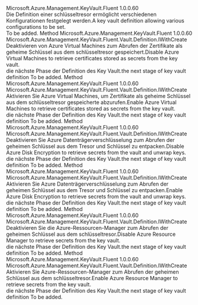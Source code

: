 <Type Name="IWithConfigurations" FullName="Microsoft.Azure.Management.KeyVault.Fluent.Vault.Definition.IWithConfigurations">
  <TypeSignature Language="C#" Value="public interface IWithConfigurations" />
  <TypeSignature Language="ILAsm" Value=".class public interface auto ansi abstract IWithConfigurations" />
  <TypeSignature Language="DocId" Value="T:Microsoft.Azure.Management.KeyVault.Fluent.Vault.Definition.IWithConfigurations" />
  <TypeSignature Language="VB.NET" Value="Public Interface IWithConfigurations" />
  <TypeSignature Language="F#" Value="type IWithConfigurations = interface" />
  <AssemblyInfo>
    <AssemblyName>Microsoft.Azure.Management.KeyVault.Fluent</AssemblyName>
    <AssemblyVersion>1.0.0.60</AssemblyVersion>
  </AssemblyInfo>
  <Interfaces />
  <Docs>
    <summary>
            <span data-ttu-id="3c35b-101">Die Definition einer schlüsseltresor ermöglicht verschiedenen Konfigurationen festgelegt werden.</span><span class="sxs-lookup"><span data-stu-id="3c35b-101">A key vault definition allowing various configurations to be set.</span></span>
            </summary>
    <remarks>To be added.</remarks>
  </Docs>
  <Members>
    <Member MemberName="WithDeploymentDisabled">
      <MemberSignature Language="C#" Value="public Microsoft.Azure.Management.KeyVault.Fluent.Vault.Definition.IWithCreate WithDeploymentDisabled ();" />
      <MemberSignature Language="ILAsm" Value=".method public hidebysig newslot virtual instance class Microsoft.Azure.Management.KeyVault.Fluent.Vault.Definition.IWithCreate WithDeploymentDisabled() cil managed" />
      <MemberSignature Language="DocId" Value="M:Microsoft.Azure.Management.KeyVault.Fluent.Vault.Definition.IWithConfigurations.WithDeploymentDisabled" />
      <MemberSignature Language="VB.NET" Value="Public Function WithDeploymentDisabled () As IWithCreate" />
      <MemberSignature Language="F#" Value="abstract member WithDeploymentDisabled : unit -&gt; Microsoft.Azure.Management.KeyVault.Fluent.Vault.Definition.IWithCreate" Usage="iWithConfigurations.WithDeploymentDisabled " />
      <MemberType>Method</MemberType>
      <AssemblyInfo>
        <AssemblyName>Microsoft.Azure.Management.KeyVault.Fluent</AssemblyName>
        <AssemblyVersion>1.0.0.60</AssemblyVersion>
      </AssemblyInfo>
      <ReturnValue>
        <ReturnType>Microsoft.Azure.Management.KeyVault.Fluent.Vault.Definition.IWithCreate</ReturnType>
      </ReturnValue>
      <Parameters />
      <Docs>
        <summary>
            <span data-ttu-id="3c35b-102">Deaktivieren von Azure Virtual Machines zum Abrufen der Zertifikate als geheime Schlüssel aus dem schlüsseltresor gespeichert.</span><span class="sxs-lookup"><span data-stu-id="3c35b-102">Disable Azure Virtual Machines to retrieve certificates stored as secrets from the key vault.</span></span>
            </summary>
        <returns><span data-ttu-id="3c35b-103">die nächste Phase der Definition des Key Vault.</span><span class="sxs-lookup"><span data-stu-id="3c35b-103">the next stage of key vault definition</span></span></returns>
        <remarks>To be added.</remarks>
      </Docs>
    </Member>
    <Member MemberName="WithDeploymentEnabled">
      <MemberSignature Language="C#" Value="public Microsoft.Azure.Management.KeyVault.Fluent.Vault.Definition.IWithCreate WithDeploymentEnabled ();" />
      <MemberSignature Language="ILAsm" Value=".method public hidebysig newslot virtual instance class Microsoft.Azure.Management.KeyVault.Fluent.Vault.Definition.IWithCreate WithDeploymentEnabled() cil managed" />
      <MemberSignature Language="DocId" Value="M:Microsoft.Azure.Management.KeyVault.Fluent.Vault.Definition.IWithConfigurations.WithDeploymentEnabled" />
      <MemberSignature Language="VB.NET" Value="Public Function WithDeploymentEnabled () As IWithCreate" />
      <MemberSignature Language="F#" Value="abstract member WithDeploymentEnabled : unit -&gt; Microsoft.Azure.Management.KeyVault.Fluent.Vault.Definition.IWithCreate" Usage="iWithConfigurations.WithDeploymentEnabled " />
      <MemberType>Method</MemberType>
      <AssemblyInfo>
        <AssemblyName>Microsoft.Azure.Management.KeyVault.Fluent</AssemblyName>
        <AssemblyVersion>1.0.0.60</AssemblyVersion>
      </AssemblyInfo>
      <ReturnValue>
        <ReturnType>Microsoft.Azure.Management.KeyVault.Fluent.Vault.Definition.IWithCreate</ReturnType>
      </ReturnValue>
      <Parameters />
      <Docs>
        <summary>
            <span data-ttu-id="3c35b-104">Aktivieren Sie Azure Virtual Machines, um Zertifikate als geheime Schlüssel aus dem schlüsseltresor gespeicherte abzurufen.</span><span class="sxs-lookup"><span data-stu-id="3c35b-104">Enable Azure Virtual Machines to retrieve certificates stored as secrets from the key vault.</span></span>
            </summary>
        <returns><span data-ttu-id="3c35b-105">die nächste Phase der Definition des Key Vault.</span><span class="sxs-lookup"><span data-stu-id="3c35b-105">the next stage of key vault definition</span></span></returns>
        <remarks>To be added.</remarks>
      </Docs>
    </Member>
    <Member MemberName="WithDiskEncryptionDisabled">
      <MemberSignature Language="C#" Value="public Microsoft.Azure.Management.KeyVault.Fluent.Vault.Definition.IWithCreate WithDiskEncryptionDisabled ();" />
      <MemberSignature Language="ILAsm" Value=".method public hidebysig newslot virtual instance class Microsoft.Azure.Management.KeyVault.Fluent.Vault.Definition.IWithCreate WithDiskEncryptionDisabled() cil managed" />
      <MemberSignature Language="DocId" Value="M:Microsoft.Azure.Management.KeyVault.Fluent.Vault.Definition.IWithConfigurations.WithDiskEncryptionDisabled" />
      <MemberSignature Language="VB.NET" Value="Public Function WithDiskEncryptionDisabled () As IWithCreate" />
      <MemberSignature Language="F#" Value="abstract member WithDiskEncryptionDisabled : unit -&gt; Microsoft.Azure.Management.KeyVault.Fluent.Vault.Definition.IWithCreate" Usage="iWithConfigurations.WithDiskEncryptionDisabled " />
      <MemberType>Method</MemberType>
      <AssemblyInfo>
        <AssemblyName>Microsoft.Azure.Management.KeyVault.Fluent</AssemblyName>
        <AssemblyVersion>1.0.0.60</AssemblyVersion>
      </AssemblyInfo>
      <ReturnValue>
        <ReturnType>Microsoft.Azure.Management.KeyVault.Fluent.Vault.Definition.IWithCreate</ReturnType>
      </ReturnValue>
      <Parameters />
      <Docs>
        <summary>
            <span data-ttu-id="3c35b-106">Deaktivieren Sie Azure Datenträgerverschlüsselung zum Abrufen der geheimen Schlüssel aus dem Tresor und Schlüssel zu entpacken.</span><span class="sxs-lookup"><span data-stu-id="3c35b-106">Disable Azure Disk Encryption to retrieve secrets from the vault and unwrap keys.</span></span>
            </summary>
        <returns><span data-ttu-id="3c35b-107">die nächste Phase der Definition des Key Vault.</span><span class="sxs-lookup"><span data-stu-id="3c35b-107">the next stage of key vault definition</span></span></returns>
        <remarks>To be added.</remarks>
      </Docs>
    </Member>
    <Member MemberName="WithDiskEncryptionEnabled">
      <MemberSignature Language="C#" Value="public Microsoft.Azure.Management.KeyVault.Fluent.Vault.Definition.IWithCreate WithDiskEncryptionEnabled ();" />
      <MemberSignature Language="ILAsm" Value=".method public hidebysig newslot virtual instance class Microsoft.Azure.Management.KeyVault.Fluent.Vault.Definition.IWithCreate WithDiskEncryptionEnabled() cil managed" />
      <MemberSignature Language="DocId" Value="M:Microsoft.Azure.Management.KeyVault.Fluent.Vault.Definition.IWithConfigurations.WithDiskEncryptionEnabled" />
      <MemberSignature Language="VB.NET" Value="Public Function WithDiskEncryptionEnabled () As IWithCreate" />
      <MemberSignature Language="F#" Value="abstract member WithDiskEncryptionEnabled : unit -&gt; Microsoft.Azure.Management.KeyVault.Fluent.Vault.Definition.IWithCreate" Usage="iWithConfigurations.WithDiskEncryptionEnabled " />
      <MemberType>Method</MemberType>
      <AssemblyInfo>
        <AssemblyName>Microsoft.Azure.Management.KeyVault.Fluent</AssemblyName>
        <AssemblyVersion>1.0.0.60</AssemblyVersion>
      </AssemblyInfo>
      <ReturnValue>
        <ReturnType>Microsoft.Azure.Management.KeyVault.Fluent.Vault.Definition.IWithCreate</ReturnType>
      </ReturnValue>
      <Parameters />
      <Docs>
        <summary>
            <span data-ttu-id="3c35b-108">Aktivieren Sie Azure Datenträgerverschlüsselung zum Abrufen der geheimen Schlüssel aus dem Tresor und Schlüssel zu entpacken.</span><span class="sxs-lookup"><span data-stu-id="3c35b-108">Enable Azure Disk Encryption to retrieve secrets from the vault and unwrap keys.</span></span>
            </summary>
        <returns><span data-ttu-id="3c35b-109">die nächste Phase der Definition des Key Vault.</span><span class="sxs-lookup"><span data-stu-id="3c35b-109">the next stage of key vault definition</span></span></returns>
        <remarks>To be added.</remarks>
      </Docs>
    </Member>
    <Member MemberName="WithTemplateDeploymentDisabled">
      <MemberSignature Language="C#" Value="public Microsoft.Azure.Management.KeyVault.Fluent.Vault.Definition.IWithCreate WithTemplateDeploymentDisabled ();" />
      <MemberSignature Language="ILAsm" Value=".method public hidebysig newslot virtual instance class Microsoft.Azure.Management.KeyVault.Fluent.Vault.Definition.IWithCreate WithTemplateDeploymentDisabled() cil managed" />
      <MemberSignature Language="DocId" Value="M:Microsoft.Azure.Management.KeyVault.Fluent.Vault.Definition.IWithConfigurations.WithTemplateDeploymentDisabled" />
      <MemberSignature Language="VB.NET" Value="Public Function WithTemplateDeploymentDisabled () As IWithCreate" />
      <MemberSignature Language="F#" Value="abstract member WithTemplateDeploymentDisabled : unit -&gt; Microsoft.Azure.Management.KeyVault.Fluent.Vault.Definition.IWithCreate" Usage="iWithConfigurations.WithTemplateDeploymentDisabled " />
      <MemberType>Method</MemberType>
      <AssemblyInfo>
        <AssemblyName>Microsoft.Azure.Management.KeyVault.Fluent</AssemblyName>
        <AssemblyVersion>1.0.0.60</AssemblyVersion>
      </AssemblyInfo>
      <ReturnValue>
        <ReturnType>Microsoft.Azure.Management.KeyVault.Fluent.Vault.Definition.IWithCreate</ReturnType>
      </ReturnValue>
      <Parameters />
      <Docs>
        <summary>
            <span data-ttu-id="3c35b-110">Deaktivieren Sie die Azure-Ressourcen-Manager zum Abrufen der geheimen Schlüssel aus dem schlüsseltresor.</span><span class="sxs-lookup"><span data-stu-id="3c35b-110">Disable Azure Resource Manager to retrieve secrets from the key vault.</span></span>
            </summary>
        <returns><span data-ttu-id="3c35b-111">die nächste Phase der Definition des Key Vault.</span><span class="sxs-lookup"><span data-stu-id="3c35b-111">the next stage of key vault definition</span></span></returns>
        <remarks>To be added.</remarks>
      </Docs>
    </Member>
    <Member MemberName="WithTemplateDeploymentEnabled">
      <MemberSignature Language="C#" Value="public Microsoft.Azure.Management.KeyVault.Fluent.Vault.Definition.IWithCreate WithTemplateDeploymentEnabled ();" />
      <MemberSignature Language="ILAsm" Value=".method public hidebysig newslot virtual instance class Microsoft.Azure.Management.KeyVault.Fluent.Vault.Definition.IWithCreate WithTemplateDeploymentEnabled() cil managed" />
      <MemberSignature Language="DocId" Value="M:Microsoft.Azure.Management.KeyVault.Fluent.Vault.Definition.IWithConfigurations.WithTemplateDeploymentEnabled" />
      <MemberSignature Language="VB.NET" Value="Public Function WithTemplateDeploymentEnabled () As IWithCreate" />
      <MemberSignature Language="F#" Value="abstract member WithTemplateDeploymentEnabled : unit -&gt; Microsoft.Azure.Management.KeyVault.Fluent.Vault.Definition.IWithCreate" Usage="iWithConfigurations.WithTemplateDeploymentEnabled " />
      <MemberType>Method</MemberType>
      <AssemblyInfo>
        <AssemblyName>Microsoft.Azure.Management.KeyVault.Fluent</AssemblyName>
        <AssemblyVersion>1.0.0.60</AssemblyVersion>
      </AssemblyInfo>
      <ReturnValue>
        <ReturnType>Microsoft.Azure.Management.KeyVault.Fluent.Vault.Definition.IWithCreate</ReturnType>
      </ReturnValue>
      <Parameters />
      <Docs>
        <summary>
            <span data-ttu-id="3c35b-112">Aktivieren Sie Azure-Ressourcen-Manager zum Abrufen der geheimen Schlüssel aus dem schlüsseltresor.</span><span class="sxs-lookup"><span data-stu-id="3c35b-112">Enable Azure Resource Manager to retrieve secrets from the key vault.</span></span>
            </summary>
        <returns><span data-ttu-id="3c35b-113">die nächste Phase der Definition des Key Vault.</span><span class="sxs-lookup"><span data-stu-id="3c35b-113">the next stage of key vault definition</span></span></returns>
        <remarks>To be added.</remarks>
      </Docs>
    </Member>
  </Members>
</Type>